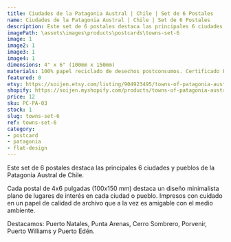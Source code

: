 ```yaml
---
title: Ciudades de la Patagonia Austral | Chile | Set de 6 Postales
name: Ciudades de la Patagonia Austral | Chile | Set de 6 Postales
description: Este set de 6 postales destaca las principales 6 ciudades y pueblos de la Patagonia Austral de Chile. Impresos con cuidado en un papel de calidad de archivo que a la vez es amigable con el medio ambiente.
imagePath: \assets\images\products\postcards\towns-set-6
image: 1
image2: 1
image3: 1
image4: 1
dimensions: 4" x 6" (100mm x 150mm)
materials: 100% papel reciclado de desechos postconsumos. Certificado FSC.
featured: 0
etsy: https://soijen.etsy.com/listing/904923495/towns-of-patagonia-austral-chile-set-of?utm_source=Copy&utm_medium=ListingManager&utm_campaign=Share&utm_term=so.lmsm&share_time=1695262380869
shopify: https://soijen.myshopify.com/products/towns-of-patagonia-austral-set-of-6-postcards
price: 12
sku: PC-PA-03
stock: 1
slug: towns-set-6
ref: towns-set-6
category:
- postcard
- patagonia
- flat-design
---
```

Este set de 6 postales destaca las principales 6 ciudades y pueblos de la Patagonia Austral de Chile.

Cada postal de 4x6 pulgadas (100x150 mm) destaca un diseño minimalista plano de lugares de interés en cada ciudad o pueblo. Impresos con cuidado en un papel de calidad de archivo que a la vez es amigable con el medio ambiente.

Destacamos: Puerto Natales, Punta Arenas, Cerro Sombrero, Porvenir, Puerto Williams y Puerto Edén.
